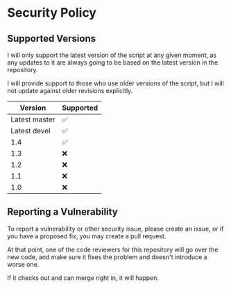 # Security Policy

## Supported Versions

I will only support the latest version of the script at any given moment, as any updates to it are always going to be based on the latest version in the repository.

I will provide support to those who use older versions of the script, but I will not update against older revisions explicitly.

| Version       | Supported          |
| ------------- | ------------------ |
| Latest master | :white_check_mark: |
| Latest devel  | :white_check_mark: |
| 1.4           | :white_check_mark: |
| 1.3           | :x:                |
| 1.2           | :x:                |
| 1.1           | :x:                |
| 1.0           | :x:                |

## Reporting a Vulnerability

To report a vulnerability or other security issue, please create an issue, or if you have a proposed fix, you may create a pull request.

At that point, one of the code reviewers for this repository will go over the new code, and make sure it fixes the problem and doesn't introduce a worse one.

If it checks out and can merge right in, it will happen.
